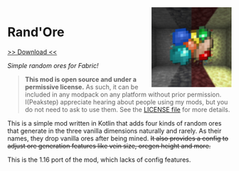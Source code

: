 <img src="icon.png" align="right" width="180px"/>

# Rand'Ore

[>> Download <<](https://modrinth.com/mod/randore)

*Simple random ores for Fabric!*

> **This mod is open source and under a permissive license.** As such, it can be included in any modpack on any platform without prior permission. I(Peakstep) appreciate hearing about people using my mods, but you do not need to ask to use them. See the [LICENSE file](LICENSE) for more details.

This is a simple mod written in Kotlin that adds four kinds of random ores that generate in the three vanilla dimensions naturally and rarely. As their names, they drop vanilla ores after being mined. ~~It also provides a config to adjust ore generation features like vein size, oregen height and more.~~

This is the 1.16 port of the mod, which lacks of config features.
